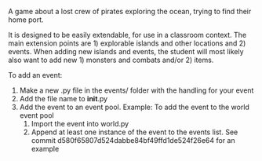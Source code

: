 A game about a lost crew of pirates exploring the ocean, trying to find their home port.

It is designed to be easily extendable, for use in a classroom context. The main extension points are 1) explorable islands and other locations and 2) events. When adding new islands and events, the student will most likely also want to add new 1) monsters and combats and/or 2) items.

To add an event:
1) Make a new .py file in the events/ folder with the handling for your event
2) Add the file name to __init__.py
3) Add the event to an event pool.
   Example: To add the event to the world event pool
   1) Import the event into world.py
   2) Append at least one instance of the event to the events list.
   See commit d580f65807d524dabbe84bf49ffd1de524f26e64 for an example

